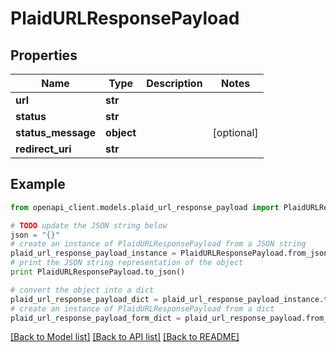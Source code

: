 # PlaidURLResponsePayload


## Properties
Name | Type | Description | Notes
------------ | ------------- | ------------- | -------------
**url** | **str** |  | 
**status** | **str** |  | 
**status_message** | **object** |  | [optional] 
**redirect_uri** | **str** |  | 

## Example

```python
from openapi_client.models.plaid_url_response_payload import PlaidURLResponsePayload

# TODO update the JSON string below
json = "{}"
# create an instance of PlaidURLResponsePayload from a JSON string
plaid_url_response_payload_instance = PlaidURLResponsePayload.from_json(json)
# print the JSON string representation of the object
print PlaidURLResponsePayload.to_json()

# convert the object into a dict
plaid_url_response_payload_dict = plaid_url_response_payload_instance.to_dict()
# create an instance of PlaidURLResponsePayload from a dict
plaid_url_response_payload_form_dict = plaid_url_response_payload.from_dict(plaid_url_response_payload_dict)
```
[[Back to Model list]](../README.md#documentation-for-models) [[Back to API list]](../README.md#documentation-for-api-endpoints) [[Back to README]](../README.md)


